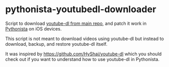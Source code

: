 # pythonista-youtubedl-downloader
Script to download [youtube-dl from main repo](https://github.com/rg3/youtube-dl), and patch it work in [Pythonista](http://omz-software.com/pythonista) on iOS devices.

This script is not meant to download videos using youtube-dl but instead to download, backup, and restore youtube-dl itself.

It was inspired by https://github.com/HyShai/youtube-dl which you should check out if you want to understand how to use youtube-dl in Pythonista.
